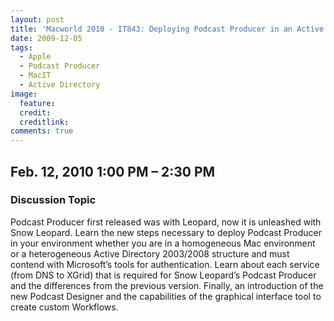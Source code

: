```yaml
---
layout: post
title: 'Macworld 2010 - IT843: Deploying Podcast Producer in an Active Directory Environment'
date: 2009-12-05
tags: 
  - Apple
  - Podcast Producer
  - MacIT
  - Active Directory
image:
  feature: 
  credit: 
  creditlink: 
comments: true
---
```

Feb. 12, 2010    1:00 PM – 2:30 PM
---

### Discussion Topic
Podcast Producer first released was with Leopard, now it is unleashed with Snow Leopard. Learn the new steps necessary to deploy Podcast Producer in your environment whether you are in a homogeneous Mac environment or a heterogeneous Active Directory 2003/2008 structure and must contend with Microsoft’s tools for authentication. Learn about each service (from DNS to XGrid) that is required for Snow Leopard’s Podcast Producer and the differences from the previous version. Finally, an introduction of the new Podcast Designer and the capabilities of the graphical interface tool to create custom Workflows.
